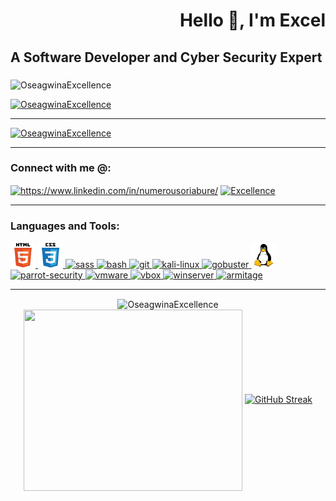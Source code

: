 <h1 align="end">Hello 👋, I'm Excel</h1>
<h2 align="start">A Software Developer and Cyber Security Expert</h2>

###
<p align="left"> <img src="https://komarev.com/ghpvc/?username=OseagwinaExcellence&label=Profile%20views&color=0e75b6&style=flat" alt="OseagwinaExcellence" /> </p>

<p align="left">
  <a href="https://github.com/ryo-ma/github-profile-trophy">
    <img src="https://github-profile-trophy.vercel.app/?username=OseagwinaExcellence" alt="OseagwinaExcellence" />
  </a>
</p>

<hr>
<p align="left"> <a href="https://x.com/Encrypt_Defi" target="_blank"> <img src="https://img.shields.io/twitter/follow/Encrypt_Defi?logo=twitter&style=for-the-badge/" alt="OseagwinaExcellence" /></a> </p>

 
<hr>
<h3 align="left">Connect with me @:</h3>
<p align="left">
<a href="https://www.linkedin.com/in/oseagwina-excellence-oseobulu-046204306/" target="_blank"><img align="center" src="https://raw.githubusercontent.com/rahuldkjain/github-profile-readme-generator/master/src/images/icons/Social/linked-in-alt.svg" alt="https://www.linkedin.com/in/numerousoriabure/" height="30" width="40" /></a>
  <a href="https://x.com/Encrypt_Defi" target="_blank"><img align="center" src="https://www.thinkdesignagency.co.uk/wp-content/uploads/2023/07/Twitter-rebrands-as-X.jpg" alt="Excellence" height="50" width="50" /></a>
</p>
<hr>
<h3 align="left">Languages and Tools:</h3>
<p align="left">
  <a href="https://www.w3.org/html/" target="_blank" rel="noreferrer">
    <img src="https://raw.githubusercontent.com/devicons/devicon/master/icons/html5/html5-original-wordmark.svg" alt="html5" width="40" height="40" title="HTML"/>
  </a>
  <a href="https://www.w3schools.com/css/" target="_blank" rel="noreferrer">
    <img src="https://raw.githubusercontent.com/devicons/devicon/master/icons/css3/css3-original-wordmark.svg" alt="css3" width="40" height="40" title="CSS"/>
  </a>
  <a href="https://sass-lang.com/" target="_blank" rel="noreferrer">
    <img src="https://avatars.githubusercontent.com/u/317889?s=280&v=4" alt="sass" title="SASS" width="40" height="40"/>
  </a>
  <a href="https://www.gnu.org/software/bash/" target="_blank" rel="noreferrer">
    <img src="https://www.vectorlogo.zone/logos/gnu_bash/gnu_bash-icon.svg" alt="bash" width="40" height="40" title="Bash"/>
  </a>
  <a href="https://git-scm.com/" target="_blank" rel="noreferrer">
    <img src="https://www.vectorlogo.zone/logos/git-scm/git-scm-icon.svg" alt="git" width="40" height="40" title="Git"/>
  </a>
  <a href="https://www.kali.org/" target="_blank" rel="noreferrer">
    <img src="https://toppng.com/uploads/preview/kali-linux-logo-11562915225uyursxhbp6.png" alt="kali-linux" width="40" height="40" title="Kali Linux"/>
  </a>
  <a href="https://www.kali.org/tools/gobuster/" target="_blank" rel="noreferrer">
    <img src="https://encrypted-tbn0.gstatic.com/images?q=tbn:ANd9GcTjhC7RV8oLTimZlpaJ76iVybbe6FcKCbsF5Q&s" alt="gobuster" width="40" height="40" title="Gobuster"/>
  </a>
  <a href="https://www.linux.org/" target="_blank" rel="noreferrer">
    <img src="https://raw.githubusercontent.com/github/explore/refs/heads/main/topics/linux/linux.png" alt="linux" width="40" height="40" title="Linux"/>
  </a>
  <a href="https://parrotsec.org/" target="_blank" rel="noreferrer">
    <img src="https://avatars.githubusercontent.com/u/8180780?s=200&v=4" title="Parrot Security" alt="parrot-security" width="40" height="40"/>
  </a>
  <a href="https://www.vmware.com/" target="_blank" rel="noreferrer">
    <img src="https://encrypted-tbn0.gstatic.com/images?q=tbn:ANd9GcTecHZN5KbzmQaEZfFBbbQRqkacZ3DckpRPVQ&s" alt="vmware" title="VMware Workstation" width="40" height="40"/>
  </a>
  <a href="https://www.virtualbox.org/" target="_blank" rel="noreferrer">
    <img src="https://www.unixtutorial.org/images/software/virtualbox-logo.png" alt="vbox" title="VirtualBox" width="40" height="40"/>
  </a>
  <a href="https://www.microsoft.com/en-us/windows-server" target="_blank" rel="noreferrer">
    <img src="https://datascientest.com/en/files/2024/05/windows-server-datascientest.jpg" alt="winserver" title="Windows Server" width="70" height="70"/>
  </a>
  <a href="https://www.kali.org/tools/armitage/" target="_blank" rel="noreferrer">
    <img src="https://encrypted-tbn0.gstatic.com/images?q=tbn:ANd9GcRUapDKiKgnJ7hAiAUV78nOIepyVgchVK2EAA&s" alt="armitage" title="Armitage" width="40" height="40"/>
  </a>
</p>
<hr>
<div align="center">
  <img  width="350px" height="280px" align="center" 
    src="https://github-readme-stats.vercel.app/api?username=OseagwinaExcellence&show_icons=true&locale=en&bg_color=000000&theme=dark" 
    alt="OseagwinaExcellence"/>
  <img align="center" src="https://github-readme-stats.vercel.app/api/top-langs?username=OseagwinaExcellence&locale=en&hide_title=false&layout=compact&card_width=320&langs_count=5&theme=dracula&hide_border=false&order=2&bg_color=000000"  width="350px" height="290px" />
  <a href="https://git.io/streak-stats">
    <img 
      src="https://streak-stats.demolab.com?user=OseagwinaExcellence&theme=dracula&background=000000" 
      alt="GitHub Streak"  width="350px" height="290px"  />
  </a>
</div>
